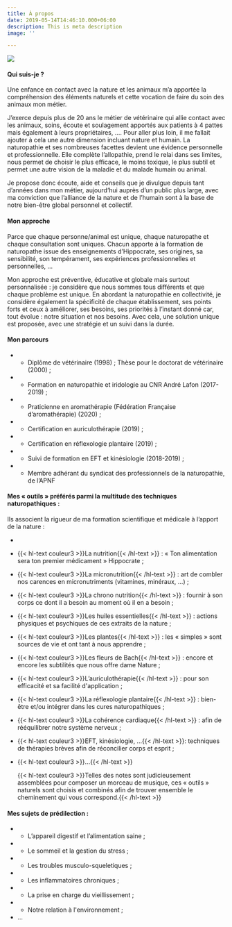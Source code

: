```yaml
---
title: À propos
date: 2019-05-14T14:46:10.000+06:00
description: This is meta description
image: ''

---
```

![](/images/img_7173.jpg)

#### Qui suis-je ?

Une enfance en contact avec la nature et les animaux m’a apportée la compréhension des éléments naturels et cette vocation de faire du soin des animaux mon métier.

J’exerce depuis plus de 20 ans le métier de vétérinaire qui allie contact avec les animaux, soins, écoute et soulagement apportés aux patients à 4 pattes mais également à leurs propriétaires, .... Pour aller plus loin, il me fallait ajouter à cela une autre dimension incluant nature et humain. La naturopathie et ses nombreuses facettes devient une évidence personnelle et professionnelle. Elle complète l’allopathie, prend le relai dans ses limites, nous permet de choisir le plus efficace, le moins toxique, le plus subtil et permet une autre vision de la maladie et du malade humain ou animal.

Je propose donc écoute, aide et conseils que je divulgue depuis tant d’années dans mon métier, aujourd‘hui auprès d’un public plus large, avec ma conviction que l’alliance de la nature et de l’humain sont à la base de notre bien-être global personnel et collectif.

#### Mon approche

Parce que chaque personne/animal est unique, chaque naturopathe et chaque consultation sont uniques. Chacun apporte à la formation de naturopathe issue des enseignements d’Hippocrate, ses origines, sa sensibilité, son tempérament, ses expériences professionnelles et personnelles, ...

Mon approche est préventive, éducative et globale mais surtout personnalisée : je considère que nous sommes tous différents et que chaque problème est unique. En abordant la naturopathie en collectivité, je considère également la spécificité de chaque établissement, ses points forts et ceux à améliorer, ses besoins, ses priorités à l’instant donné car, tout évolue : notre situation et nos besoins. Avec cela, une solution unique est proposée, avec une stratégie et un suivi dans la durée.

#### Mon parcours

* 
  * Diplôme de vétérinaire (1998) ; Thèse pour le doctorat de vétérinaire (2000) ;
* 
  * Formation en naturopathie et iridologie au CNR André Lafon (2017-2019) ;
* 
  * Praticienne en aromathérapie (Fédération Française d’aromathérapie) (2020) ;
* 
  * Certification en auriculothérapie (2019) ;
* 
  * Certification en réflexologie plantaire (2019) ;
* 
  * Suivi de formation en EFT et kinésiologie (2018-2019) ;
* 
  * Membre adhérant du syndicat des professionnels de la naturopathie, de l’APNF

#### Mes « outils » préférés parmi la multitude des techniques naturopathiques :

Ils associent la rigueur de ma formation scientifique et médicale à l’apport de la nature :

* 
* {{< hl-text couleur3 >}}La nutrition{{< /hl-text >}} : « Ton alimentation sera ton premier médicament » Hippocrate ;
* {{< hl-text couleur3 >}}La micronutrition{{< /hl-text >}} : art de combler nos carences en micronutriments (vitamines, minéraux, …) ;
* {{< hl-text couleur3 >}}La chrono nutrition{{< /hl-text >}} : fournir à son corps ce dont il a besoin au moment où il en a besoin ;
* {{< hl-text couleur3 >}}Les huiles essentielles{{< /hl-text >}} : actions physiques et psychiques de ces extraits de la nature ;
* {{< hl-text couleur3 >}}Les plantes{{< /hl-text >}} : les « simples » sont sources de vie et ont tant à nous apprendre ;
* {{< hl-text couleur3 >}}Les fleurs de Bach{{< /hl-text >}} : encore et encore les subtilités que nous offre dame Nature ;
* {{< hl-text couleur3 >}}L’auriculothérapie{{< /hl-text >}} : pour son efficacité et sa facilité d'application  ;
* {{< hl-text couleur3 >}}La réflexologie plantaire{{< /hl-text >}} : bien-être et/ou intégrer dans les cures naturopathiques ;
* {{< hl-text couleur3 >}}La cohérence cardiaque{{< /hl-text >}} : afin de rééquilibrer notre système nerveux ;
* {{< hl-text couleur3 >}}EFT, kinésiologie, ...{{< /hl-text >}}: techniques de thérapies brèves afin de réconcilier corps et esprit ;
* {{< hl-text couleur3 >}}...{{< /hl-text >}}

  {{< hl-text couleur3 >}}Telles des notes sont judicieusement assemblées pour composer un morceau de musique, ces « outils » naturels sont choisis et combinés afin de trouver ensemble le cheminement qui vous correspond.{{< /hl-text >}}

#### Mes sujets de prédilection :

* 
  * L’appareil digestif et l’alimentation saine ;
* 
  * Le sommeil et la gestion du stress ;
* 
  * Les troubles musculo-squeletiques ;
* 
  * Les inflammatoires chroniques ;
* 
  * La prise en charge du vieillissement ;
* 
  * Notre relation à l'environnement ;
* ...